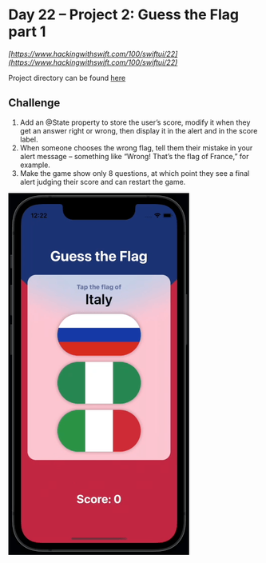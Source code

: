 # Day 22 – Project 2: Guess the Flag part 1

_[https://www.hackingwithswift.com/100/swiftui/22](https://www.hackingwithswift.com/100/swiftui/22)_

Project directory can be found [here](../../projects/GuessTheFlag/)

## Challenge

1. Add an @State property to store the user’s score, modify it when they get an answer right or wrong, then display it in the alert and in the score label.
2. When someone chooses the wrong flag, tell them their mistake in your alert message – something like “Wrong! That’s the flag of France,” for example.
3. Make the game show only 8 questions, at which point they see a final alert judging their score and can restart the game.

![Guess the flag](../../assets/GuessTheFlag.gif)

